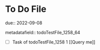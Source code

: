 # To Do File

due:: 2022-09-08

metadatafield:: todoTestFile_1258_64

- [ ] Task of todoTestFile_1258 1 [[Query me]]
